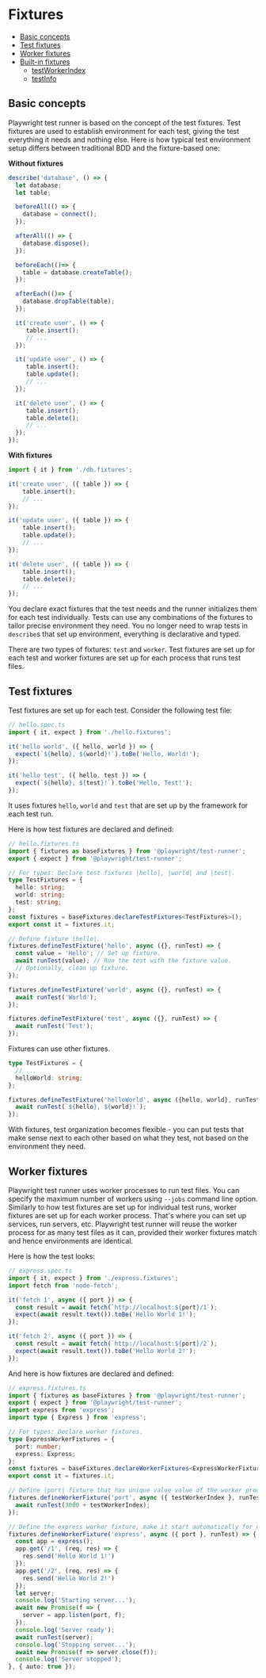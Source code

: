 # Fixtures

- [Basic concepts](#basic-concepts)
- [Test fixtures](#test-fixtures)
- [Worker fixtures](#worker-fixtures)
- [Built-in fixtures](#built-in-fixtures)
  - [testWorkerIndex](#testworkerindex)
  - [testInfo](#testinfo)

## Basic concepts

Playwright test runner is based on the concept of the test fixtures. Test fixtures are used to establish environment for each test, giving the test everything it needs and nothing else. Here is how typical test environment setup differs between traditional BDD and the fixture-based one:

**Without fixtures**

```ts
describe('database', () => {
  let database;
  let table;

  beforeAll(() => {
    database = connect();
  });

  afterAll(() => {
    database.dispose();
  });

  beforeEach(()=> {
    table = database.createTable();
  });

  afterEach(()=> {
    database.dropTable(table);
  });

  it('create user', () => {
     table.insert();
     // ...
  });

  it('update user', () => {
     table.insert();
     table.update();
     // ...
  });

  it('delete user', () => {
     table.insert();
     table.delete();
     // ...
  });
});
```

**With fixtures**

```ts
import { it } from './db.fixtures';

it('create user', ({ table }) => {
    table.insert();
    // ...
});

it('update user', ({ table }) => {
    table.insert();
    table.update();
    // ...
});

it('delete user', ({ table }) => {
    table.insert();
    table.delete();
    // ...
});
```

You declare exact fixtures that the test needs and the runner initializes them for each test individually. Tests can use any combinations of the fixtures to tailor precise environment they need. You no longer need to wrap tests in `describe`s that set up environment, everything is declarative and typed.

There are two types of fixtures: `test` and `worker`. Test fixtures are set up for each test and worker fixtures are set up for each process that runs test files.

## Test fixtures

Test fixtures are set up for each test. Consider the following test file:

```ts
// hello.spec.ts
import { it, expect } from './hello.fixtures';

it('hello world', ({ hello, world }) => {
  expect(`${hello}, ${world}!`).toBe('Hello, World!');
});

it('hello test', ({ hello, test }) => {
  expect(`${hello}, ${test}!`).toBe('Hello, Test!');
});
```

It uses fixtures `hello`, `world` and `test` that are set up by the framework for each test run.

Here is how test fixtures are declared and defined:

```ts
// hello.fixtures.ts
import { fixtures as baseFixtures } from '@playwright/test-runner';
export { expect } from '@playwright/test-runner';

// For types: Declare test fixtures |hello|, |world| and |test|.
type TestFixtures = {
  hello: string;
  world: string;
  test: string;
};
const fixtures = baseFixtures.declareTestFixtures<TestFixtures>();
export const it = fixtures.it;

// Define fixture |hello|.
fixtures.defineTestFixture('hello', async ({}, runTest) => {
  const value = 'Hello'; // Set up fixture.
  await runTest(value); // Run the test with the fixture value.
  // Optionally, clean up fixture.
});

fixtures.defineTestFixture('world', async ({}, runTest) => {
  await runTest('World');
});

fixtures.defineTestFixture('test', async ({}, runTest) => {
  await runTest('Test');
});
```

Fixtures can use other fixtures.

```ts
type TestFixtures = {
  // ...
  helloWorld: string;
};

fixtures.defineTestFixture('helloWorld', async ({hello, world}, runTest) => {
  await runTest(`${hello}, ${world}!`);
});
```

With fixtures, test organization becomes flexible - you can put tests that make sense next to each other based on what they test, not based on the environment they need.


## Worker fixtures

Playwright test runner uses worker processes to run test files. You can specify the maximum number of workers using `--jobs` command line option. Similarly to how test fixtures are set up for individual test runs, worker fixtures are set up for each worker process. That's where you can set up services, run servers, etc. Playwright test runner will reuse the worker process for as many test files as it can, provided their worker fixtures match and hence environments are identical.

Here is how the test looks:
```ts
// express.spec.ts
import { it, expect } from './express.fixtures';
import fetch from 'node-fetch';

it('fetch 1', async ({ port }) => {
  const result = await fetch(`http://localhost:${port}/1`);
  expect(await result.text()).toBe('Hello World 1!');
});

it('fetch 2', async ({ port }) => {
  const result = await fetch(`http://localhost:${port}/2`);
  expect(await result.text()).toBe('Hello World 2!');
});
```

And here is how fixtures are declared and defined:
```ts
// express.fixtures.ts
import { fixtures as baseFixtures } from '@playwright/test-runner';
export { expect } from '@playwright/test-runner';
import express from 'express';
import type { Express } from 'express';

// For types: Declare worker fixtures.
type ExpressWorkerFixtures = {
  port: number;
  express: Express;
};
const fixtures = baseFixtures.declareWorkerFixtures<ExpressWorkerFixtures>();
export const it = fixtures.it;

// Define |port| fixture that has unique value value of the worker process index.
fixtures.defineWorkerFixture('port', async ({ testWorkerIndex }, runTest) => {
  await runTest(3000 + testWorkerIndex);
});

// Define the express worker fixture, make it start automatically for every worker.
fixtures.defineWorkerFixture('express', async ({ port }, runTest) => {
  const app = express();
  app.get('/1', (req, res) => {
    res.send('Hello World 1!')
  });
  app.get('/2', (req, res) => {
    res.send('Hello World 2!')
  });
  let server;
  console.log('Starting server...');
  await new Promise(f => {
    server = app.listen(port, f);
  });
  console.log('Server ready');
  await runTest(server);
  console.log('Stopping server...');
  await new Promise(f => server.close(f));
  console.log('Server stopped');
}, { auto: true });
```
